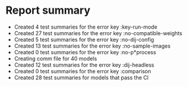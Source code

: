 # Report summary
- Created   4 test summaries for the error key :key-run-mode
- Created  27 test summaries for the error key :no-compatible-weights
- Created   5 test summaries for the error key :no-dij-config
- Created  13 test summaries for the error key :no-sample-images
- Created   0 test summaries for the error key :no-p*process
- Creating comm file for 40 models
- Created  12 test summaries for the error key :dij-headless
- Created   0 test summaries for the error key :comparison
- Created  28 test summaries for models that pass the CI
